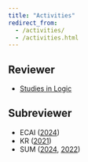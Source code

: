 ```yaml
---
title: "Activities"
redirect_from: 
  - /activities/
  - /activities.html
---
```


## Reviewer

- [Studies in Logic](https://studiesinlogic.sysu.edu.cn)

## Subreviewer

- ECAI ([2024](https://www.ecai2024.eu))
- KR ([2021](https://kr2021.kbsg.rwth-aachen.de))
- SUM ([2024](https://sum2024.unipa.it), [2022](https://sum2022.sciencesconf.org))